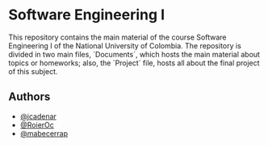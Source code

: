 # Software Engineering I

This repository contains the main material of the course Software Engineering I of the National University of Colombia. The repository is divided in two main files, ´Documents´, which hosts the main material about topics or homeworks; also, the ´Project´ file, hosts all about the final project of this subject. 




## Authors

- [@jcadenar](https://www.github.com/jcadenar)
- [@RoierOc](https://github.com/RoierOc)
- [@mabecerrap](https://github.com/mabecerrap)

